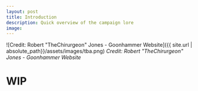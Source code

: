 ```yaml
---
layout: post
title: Introduction
description: Quick overview of the campaign lore
image:
---
```


![Credit: Robert "TheChirurgeon" Jones - Goonhammer Website]({{ site.url | absolute_path}}/assets/images/tba.png)
*Credit: Robert "TheChirurgeon" Jones - Goonhammer Website*


# WIP